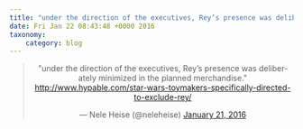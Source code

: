 ```yaml
---
title: "under the direction of the executives, Rey’s presence was deliberately minimized in the planned merchandise." http://www.hypable.com/star-wars-toymakers-specifically-directed-to-exclude-rey/
date: Fri Jan 22 08:43:48 +0000 2016
taxonomy:
    category: blog
---
```

<blockquote class="twitter-tweet" align="center" width="350"><p lang="en" dir="ltr">&quot;under the direction of the executives, Rey’s presence was deliberately minimized in the planned merchandise.&quot; <a href="http://www.hypable.com/star-wars-toymakers-specifically-directed-to-exclude-rey/">http://www.hypable.com/star-wars-toymakers-specifically-directed-to-exclude-rey/</a></p>&mdash; Nele Heise (@neleheise) <a href="https://twitter.com/neleheise/status/690273832746237953">January 21, 2016</a></blockquote>
